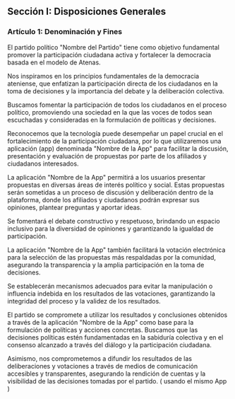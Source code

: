 ## Sección I: Disposiciones Generales

### Artículo 1: Denominación y Fines

El partido político "Nombre del Partido" tiene como objetivo fundamental promover la participación ciudadana activa y fortalecer la democracia basada en el modelo de Atenas.

Nos inspiramos en los principios fundamentales de la democracia ateniense, que enfatizan la participación directa de los ciudadanos en la toma de decisiones y la importancia del debate y la deliberación colectiva.

Buscamos fomentar la participación de todos los ciudadanos en el proceso político, promoviendo una sociedad en la que las voces de todos sean escuchadas y consideradas en la formulación de políticas y decisiones.

Reconocemos que la tecnología puede desempeñar un papel crucial en el fortalecimiento de la participación ciudadana, por lo que utilizaremos una aplicación (app) denominada "Nombre de la App" para facilitar la discusión, presentación y evaluación de propuestas por parte de los afiliados y ciudadanos interesados.

La aplicación "Nombre de la App" permitirá a los usuarios presentar propuestas en diversas áreas de interés político y social. Estas propuestas serán sometidas a un proceso de discusión y deliberación dentro de la plataforma, donde los afiliados y ciudadanos podrán expresar sus opiniones, plantear preguntas y aportar ideas.

Se fomentará el debate constructivo y respetuoso, brindando un espacio inclusivo para la diversidad de opiniones y garantizando la igualdad de participación.

La aplicación "Nombre de la App" también facilitará la votación electrónica para la selección de las propuestas más respaldadas por la comunidad, asegurando la transparencia y la amplia participación en la toma de decisiones.

Se establecerán mecanismos adecuados para evitar la manipulación o influencia indebida en los resultados de las votaciones, garantizando la integridad del proceso y la validez de los resultados.

El partido se compromete a utilizar los resultados y conclusiones obtenidos a través de la aplicación "Nombre de la App" como base para la formulación de políticas y acciones concretas. Buscamos que las decisiones políticas estén fundamentadas en la sabiduría colectiva y en el consenso alcanzado a través del diálogo y la participación ciudadana.

Asimismo, nos comprometemos a difundir los resultados de las deliberaciones y votaciones a través de medios de comunicación accesibles y transparentes, asegurando la rendición de cuentas y la visibilidad de las decisiones tomadas por el partido. ( usando el mismo App ) 
